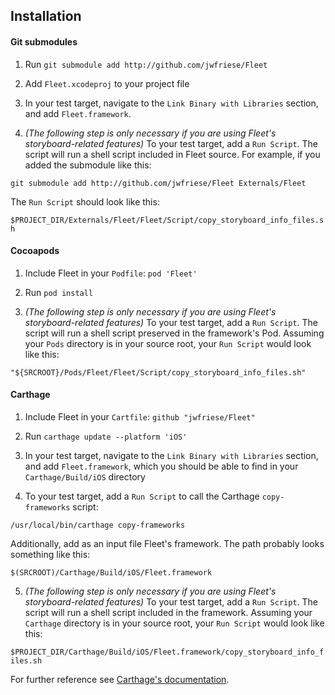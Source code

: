 ## Installation

#### Git submodules

1) Run `git submodule add http://github.com/jwfriese/Fleet`

2) Add `Fleet.xcodeproj` to your project file

3) In your test target, navigate to the `Link Binary with Libraries` section, and add `Fleet.framework`.

4) *(The following step is only necessary if you are using Fleet's storyboard-related features)*
To your test target, add a `Run Script`. The script will run a shell script included in Fleet source. For example, if you added the submodule like this:

`git submodule add http://github.com/jwfriese/Fleet Externals/Fleet`

The `Run Script` should look like this:

`$PROJECT_DIR/Externals/Fleet/Fleet/Script/copy_storyboard_info_files.sh`

#### Cocoapods

1) Include Fleet in your `Podfile`:
`pod 'Fleet'`

2) Run `pod install`

3) *(The following step is only necessary if you are using Fleet's storyboard-related features)*
To your test target, add a `Run Script`. The script will run a shell script preserved in the framework's Pod. Assuming your `Pods` directory is in your source root, your `Run Script` would look like this:

`"${SRCROOT}/Pods/Fleet/Fleet/Script/copy_storyboard_info_files.sh"`

#### Carthage

1) Include Fleet in your `Cartfile`:
`github "jwfriese/Fleet"`

2) Run `carthage update --platform 'iOS'`

3) In your test target, navigate to the `Link Binary with Libraries` section, and add `Fleet.framework`, which you should be able to find in your `Carthage/Build/iOS` directory

4) To your test target, add a `Run Script` to call the Carthage `copy-frameworks` script:

`/usr/local/bin/carthage copy-frameworks`

Additionally, add as an input file Fleet's framework. The path probably looks something like this:

`$(SRCROOT)/Carthage/Build/iOS/Fleet.framework`

5) *(The following step is only necessary if you are using Fleet's storyboard-related features)*
To your test target, add a `Run Script`. The script will run a shell script included in the framework. Assuming your `Carthage` directory is in your source root, your `Run Script` would look like this:

`$PROJECT_DIR/Carthage/Build/iOS/Fleet.framework/copy_storyboard_info_files.sh`

For further reference see [Carthage's documentation](https://github.com/Carthage/Carthage/blob/master/README.md).
